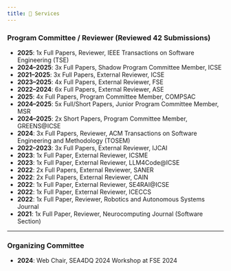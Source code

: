 ```yaml
---
title: 💼 Services
---
```


### Program Committee / Reviewer (Reviewed 42 Submissions)
- **2025**: 1x Full Papers, Reviewer, IEEE Transactions on Software Engineering (TSE)
- **2024–2025**: 3x Full Papers, Shadow Program Committee Member, ICSE
- **2021–2025**: 3x Full Papers, External Reviewer, ICSE
- **2023–2025**: 4x Full Papers, External Reviewer, FSE
- **2022–2024**: 6x Full Papers, External Reviewer, ASE
- **2025**: 4x Full Papers, Program Committee Member, COMPSAC
- **2024–2025**: 5x Full/Short Papers, Junior Program Committee Member, MSR
- **2024–2025**: 2x Short Papers, Program Committee Member, GREENS@ICSE
- **2024**: 3x Full Papers, Reviewer, ACM Transactions on Software Engineering and Methodology (TOSEM)
- **2022–2023**: 3x Full Papers, External Reviewer, IJCAI
- **2023**: 1x Full Paper, External Reviewer, ICSME
- **2023**: 1x Full Paper, External Reviewer, LLM4Code@ICSE
- **2022**: 2x Full Papers, External Reviewer, SANER
- **2022**: 2x Full Papers, External Reviewer, CAIN
- **2022**: 1x Full Paper, External Reviewer, SE4RAI@ICSE
- **2022**: 1x Full Paper, External Reviewer, ICECCS
- **2022**: 1x Full Paper, Reviewer, Robotics and Autonomous Systems Journal
- **2021**: 1x Full Paper, Reviewer, Neurocomputing Journal (Software Section)

---

### Organizing Committee

- **2024**: Web Chair, SEA4DQ 2024 Workshop at FSE 2024

